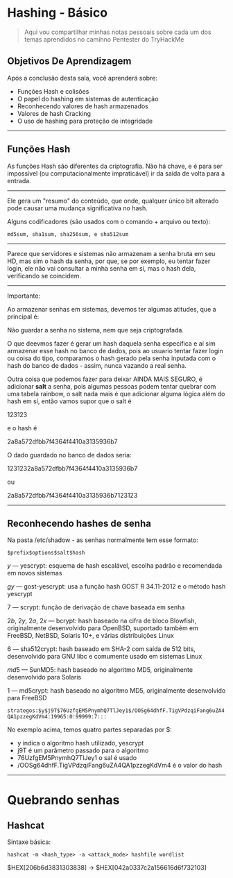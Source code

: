 # Hashing - Básico

> Aqui vou compartilhar minhas notas pessoais sobre cada um dos temas aprendidos no camihno Pentester do TryHackMe

## Objetivos De Aprendizagem

Após a conclusão desta sala, você aprenderá sobre:

- Funções Hash e colisões
- O papel do hashing em sistemas de autenticação
- Reconhecendo valores de hash armazenados
- Valores de hash Cracking
- O uso de hashing para proteção de integridade

---

## Funções Hash

As funções Hash são diferentes da criptografia. Não há chave, e é para ser impossível (ou computacionalmente impraticável) ir da saída de volta para a entrada. 

---

Ele gera um "resumo" do conteúdo, que onde, qualquer único bit alterado pode causar uma mudança significativa no hash.

Alguns codificadores (são usados com o comando + arquivo ou texto):

`md5sum, sha1sum, sha256sum, e sha512sum`

---

Parece que servidores e sistemas não armazenam a senha bruta em seu HD, mas sim o hash da senha, por que, se por exemplo, eu tentar fazer login, ele não vai consultar a minha senha em sí, mas o hash dela, verificando se coincidem.

---

Importante:

Ao armazenar senhas em sistemas, devemos ter algumas atitudes, que a principal é:

Não guardar a senha no sistema, nem que seja criptografada.

O que deevmos fazer é gerar um hash daquela senha específica e aí sim armazenar esse hash no banco de dados, pois ao usuario tentar fazer login ou coisa do tipo, comparamos o hash gerado pela senha inputada com o hash do banco de dados - assim, nunca vazando a real senha.

Outra coisa que podemos fazer para deixar AINDA MAIS SEGURO, é adicionar **salt** a senha, pois algumas pessoas podem tentar quebrar com uma tabela rainbow, o salt nada mais é que adicionar alguma lógica além do hash em sí, então vamos supor que o salt é

123123 

e o hash é

2a8a572dfbb7f4364f4410a3135936b7 

O dado guardado no banco de dados seria:

1231232a8a572dfbb7f4364f4410a3135936b7

ou 

2a8a572dfbb7f4364f4410a3135936b7123123

--- 

## Reconhecendo hashes de senha

Na pasta /etc/shadow - as senhas normalmente tem esse formato:

`$prefix$options$salt$hash`

$y$ — yescrypt: esquema de hash escalável, escolha padrão e recomendada em novos sistemas

$gy$ — gost-yescrypt: usa a função hash GOST R 34.11-2012 e o método hash yescrypt

$7$ — scrypt: função de derivação de chave baseada em senha

$2b$, $2y$, $2a$, $2x$ — bcrypt: hash baseado na cifra de bloco Blowfish, originalmente desenvolvido para OpenBSD, suportado também em FreeBSD, NetBSD, Solaris 10+, e várias distribuições Linux

$6$ — sha512crypt: hash baseado em SHA-2 com saída de 512 bits, desenvolvido para GNU libc e comumente usado em sistemas Linux

$md5$ — SunMD5: hash baseado no algoritmo MD5, originalmente desenvolvido para Solaris

$1$ — md5crypt: hash baseado no algoritmo MD5, originalmente desenvolvido para FreeBSD

`strategos:$y$j9T$76UzfgEM5PnymhQ7TlJey1$/OOSg64dhfF.TigVPdzqiFang6uZA4QA1pzzegKdVm4:19965:0:99999:7:::`

No exemplo acima, temos quatro partes separadas por $:

- y indica o algoritmo hash utilizado, yescrypt
- j9T é um parâmetro passado para o algoritmo
- 76UzfgEM5PnymhQ7TlJey1 o sal é usado
- /OOSg64dhfF.TigVPdzqiFang6uZA4QA1pzzegKdVm4 é o valor do hash


---

# Quebrando senhas 

## Hashcat

Sintaxe básica:

`hashcat -m <hash_type> -a <attack_mode> hashfile wordlist`

$HEX[206b6d3831303838] -> $HEX[042a0337c2a156616d6f732103]